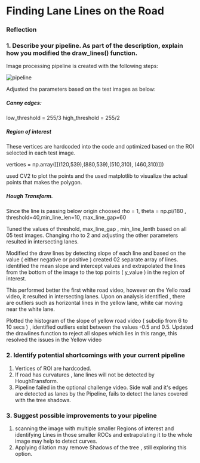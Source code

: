 # **Finding Lane Lines on the Road** 


### Reflection

### 1. Describe your pipeline. As part of the description, explain how you modified the draw_lines() function.

Image processing pipeline is created with the following steps:

![pipeline]('Pipeline.png')


Adjusted the parameters based on the test images as below:

##### Canny edges:

low_threshold = 255/3
high_threshold = 255/2

##### Region of interest

These vertices are hardcoded into the code and optimized based on the ROI selected in each test image. 

vertices = np.array([[(120,539),(880,539),(510,310), (460,310)]])  

used CV2 to plot the points and the used matplotlib to visualize the actual points that makes the polygon. 

##### Hough Transform. 

Since the line is passing below origin choosed rho = 1, theta = np.pi/180 , threshold=40,min_line_len=10, max_line_gap=60

Tuned the values of threshold, max_line_gap , min_line_lenth based on all 05 test images. Changing rho to 2 and adjusting the other parameters resulted in intersecting lanes. 

Modified the draw lines by detecting slope of each line and based on the value ( either negative or positive ) created 02 separate array of lines. identified the mean slope and intercept values and extrapolated the lines from the bottom of the image to the top points ( y_value )  in the region of interest. 

This performed better the first white road video, however on the Yello road video, it resulted in intersecting lanes. Upon on analysis identified , there are outliers such as horizontal lines in the yellow lane, white car moving near the white lane. 

Plotted the histogram of the slope of yellow road video ( subclip from 6 to 10 secs ) , identified outliers exist between the values -0.5 and 0.5. Updated the drawlines function to reject all slopes which lies in this range, this resolved the issues in the Yellow video 



### 2. Identify potential shortcomings with your current pipeline


1. Vertices of ROI are hardcoded.
2. If road has curvatures , lane lines will not be detected by HoughTransform. 
3. Pipeline failed in the optional challenge video. Side wall and it's edges are detected as lanes by the Pipeline, fails to detect the lanes covered with the tree shadows. 

### 3. Suggest possible improvements to your pipeline

1. scanning the image with multiple smaller Regions of interest and identifying Lines in those smaller ROCs and extrapolating it to the whole image may help to detect curves.
2. Applying dilation may remove Shadows of the tree ,  still exploring this option. 

